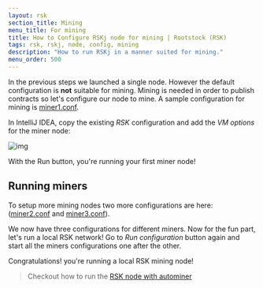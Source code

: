 ```yaml
---
layout: rsk
section_title: Mining
menu_title: For mining
title: How to Configure RSKj node for mining | Rootstock (RSK)
tags: rsk, rskj, node, config, mining
description: "How to run RSKj in a manner suited for mining."
menu_order: 500
---
```


In the previous steps we launched a single node. However the default configuration is **not** suitable for mining. Mining is needed in order to publish contracts so let's configure our node to mine.
A sample configuration for mining is [miner1.conf](/assets/files/mining-config/miner1.conf).

In IntelliJ IDEA, copy the existing *RSK* configuration and add the *VM options* for the miner node:

![img](/assets/img/rsk/howToInstallAndRun/Miner1Conf.png)

With the Run button, you're running your first miner node!

## Running miners

To setup more mining nodes two more configurations are here: ([miner2.conf](/assets/files/mining-config/miner2.conf) and [miner3.conf](/assets/files/mining-config/miner3.conf)).

We now have three configurations for different miners.
Now for the fun part, let's run a local RSK network!
Go to *Run configuration* button again and start all the miners configurations one after the other.

Congratulations! you're running a local RSK mining node!

> Checkout how to run the [RSK node with autominer](/rsk/node/configure/autominer/)